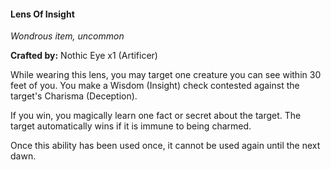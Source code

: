 #### Lens Of Insight
_Wondrous item, uncommon_

**Crafted by:** Nothic Eye x1 (Artificer)

While wearing this lens, you may target one creature you can see within 30 feet of you. You make a Wisdom (Insight) check contested against the target's Charisma (Deception).

If you win, you magically learn one fact or secret about the target. The target automatically wins if it is immune to being charmed.

Once this ability has been used once, it cannot be used again until the next dawn.